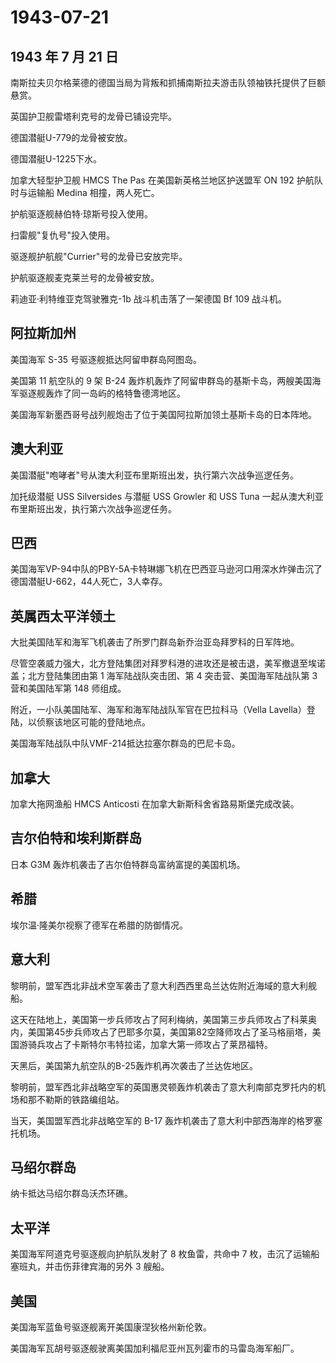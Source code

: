# 1943-07-21

## 1943 年 7 月 21 日

南斯拉夫贝尔格莱德的德国当局为背叛和抓捕南斯拉夫游击队领袖铁托提供了巨额悬赏。

英国护卫舰雷塔利克号的龙骨已铺设完毕。

德国潜艇U-779的龙骨被安放。

德国潜艇U-1225下水。

加拿大轻型护卫舰 HMCS The Pas 在美国新英格兰地区护送盟军 ON 192
护航队时与运输船 Medina 相撞，两人死亡。

护航驱逐舰赫伯特·琼斯号投入使用。

扫雷舰"复仇号"投入使用。

驱逐舰护航舰"Currier"号的龙骨已安放完毕。

护航驱逐舰麦克莱兰号的龙骨被安放。

莉迪亚·利特维亚克驾驶雅克-1b 战斗机击落了一架德国 Bf 109 战斗机。

## 阿拉斯加州

美国海军 S-35 号驱逐舰抵达阿留申群岛阿图岛。

美国第 11 航空队的 9 架 B-24
轰炸机轰炸了阿留申群岛的基斯卡岛，两艘美国海军驱逐舰轰炸了同一岛屿的格特鲁德湾地区。

美国海军新墨西哥号战列舰炮击了位于美国阿拉斯加领土基斯卡岛的日本阵地。

## 澳大利亚

美国潜艇"咆哮者"号从澳大利亚布里斯班出发，执行第六次战争巡逻任务。

加托级潜艇 USS Silversides 与潜艇 USS Growler 和 USS Tuna
一起从澳大利亚布里斯班出发，执行第六次战争巡逻任务。

## 巴西

美国海军VP-94中队的PBY-5A卡特琳娜飞机在巴西亚马逊河口用深水炸弹击沉了德国潜艇U-662，44人死亡，3人幸存。

## 英属西太平洋领土

大批美国陆军和海军飞机袭击了所罗门群岛新乔治亚岛拜罗科的日军阵地。

尽管空袭威力强大，北方登陆集团对拜罗科港的进攻还是被击退，美军撤退至埃诺盖；北方登陆集团由第
1 海军陆战队突击团、第 4 突击营、美国海军陆战队第 3 营和美国陆军第 148
师组成。

附近，一小队美国陆军、海军和海军陆战队军官在巴拉科马（Vella
Lavella）登陆，以侦察该地区可能的登陆地点。

美国海军陆战队中队VMF-214抵达拉塞尔群岛的巴尼卡岛。

## 加拿大

加拿大拖网渔船 HMCS Anticosti 在加拿大新斯科舍省路易斯堡完成改装。

## 吉尔伯特和埃利斯群岛

日本 G3M 轰炸机袭击了吉尔伯特群岛富纳富提的美国机场。

## 希腊

埃尔温·隆美尔视察了德军在希腊的防御情况。

## 意大利

黎明前，盟军西北非战术空军袭击了意大利西西里岛兰达佐附近海域的意大利舰船。

这天在陆地上，美国第一步兵师攻占了阿利梅纳，美国第三步兵师攻占了科莱奥内，美国第45步兵师攻占了巴耶多尔莫，美国第82空降师攻占了圣马格丽塔，美国游骑兵攻占了卡斯特尔韦特拉诺，加拿大第一师攻占了莱昂福特。

天黑后，美国第九航空队的B-25轰炸机再次袭击了兰达佐地区。

黎明前，盟军西北非战略空军的英国惠灵顿轰炸机袭击了意大利南部克罗托内的机场和那不勒斯的铁路编组站。

当天，美国盟军西北非战略空军的 B-17
轰炸机袭击了意大利中部西海岸的格罗塞托机场。

## 马绍尔群岛

纳卡抵达马绍尔群岛沃杰环礁。

## 太平洋

美国海军阿道克号驱逐舰向护航队发射了 8 枚鱼雷，共命中 7
枚，击沉了运输船塞班丸，并击伤菲律宾海的另外 3 艘船。

## 美国

美国海军蓝鱼号驱逐舰离开美国康涅狄格州新伦敦。

美国海军瓦胡号驱逐舰驶离美国加利福尼亚州瓦列霍市的马雷岛海军船厂。

